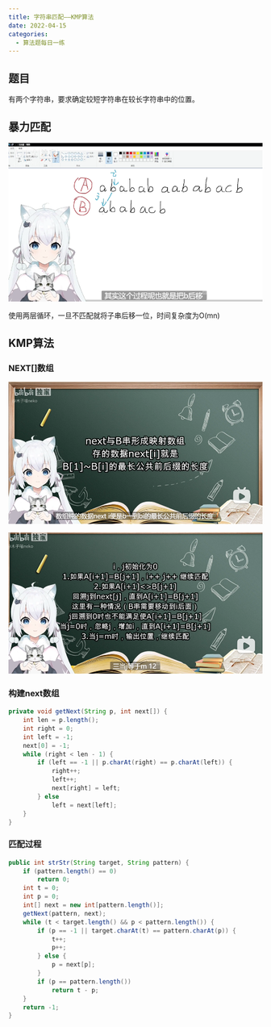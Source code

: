 ```yaml
---
title: 字符串匹配——KMP算法
date: 2022-04-15
categories:
  - 算法题每日一练
---
```


## 题目

有两个字符串，要求确定较短字符串在较长字符串中的位置。

## 暴力匹配

![](images/1739c0.png)

使用两层循环，一旦不匹配就将子串后移一位，时间复杂度为O(mn)

## KMP算法

### NEXT\[\]数组

![](images/0ddb19.png)

![](images/c5a9e2.png)

### 构建next数组

```java
private void getNext(String p, int next[]) {
    int len = p.length();
    int right = 0;
    int left = -1;
    next[0] = -1;
    while (right < len - 1) {
        if (left == -1 || p.charAt(right) == p.charAt(left)) {
            right++;
            left++;
            next[right] = left;
        } else
            left = next[left];
    }
}
```

### 匹配过程

```java
public int strStr(String target, String pattern) {
    if (pattern.length() == 0)
        return 0;
    int t = 0;
    int p = 0;
    int[] next = new int[pattern.length()];
    getNext(pattern, next);
    while (t < target.length() && p < pattern.length()) {
        if (p == -1 || target.charAt(t) == pattern.charAt(p)) {
            t++;
            p++;
        } else {
            p = next[p];
        }
        if (p == pattern.length())
            return t - p;
    }
    return -1;
}
```
